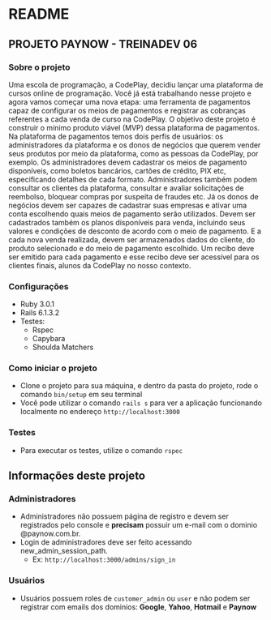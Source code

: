 # README

## PROJETO PAYNOW - TREINADEV 06

### Sobre o projeto
Uma escola de programação, a CodePlay, decidiu lançar uma plataforma de cursos online de
programação. Você já está trabalhando nesse projeto e agora vamos começar uma nova etapa:
uma ferramenta de pagamentos capaz de configurar os meios de pagamentos e registrar as
cobranças referentes a cada venda de curso na CodePlay. O objetivo deste projeto é construir
o mínimo produto viável (MVP) dessa plataforma de pagamentos.
Na plataforma de pagamentos temos dois perfis de usuários: os administradores da plataforma
e os donos de negócios que querem vender seus produtos por meio da plataforma, como as
pessoas da CodePlay, por exemplo. Os administradores devem cadastrar os meios de
pagamento disponíveis, como boletos bancários, cartões de crédito, PIX etc, especificando
detalhes de cada formato. Administradores também podem consultar os clientes da plataforma,
consultar e avaliar solicitações de reembolso, bloquear compras por suspeita de fraudes etc.
Já os donos de negócios devem ser capazes de cadastrar suas empresas e ativar uma conta
escolhendo quais meios de pagamento serão utilizados. Devem ser cadastrados também os
planos disponíveis para venda, incluindo seus valores e condições de desconto de acordo com
o meio de pagamento. E a cada nova venda realizada, devem ser armazenados dados do
cliente, do produto selecionado e do meio de pagamento escolhido. Um recibo deve ser emitido
para cada pagamento e esse recibo deve ser acessível para os clientes finais, alunos da
CodePlay no nosso contexto.

### Configurações
* Ruby 3.0.1
* Rails 6.1.3.2
* Testes:
  - Rspec
  - Capybara
  - Shoulda Matchers

### Como iniciar o projeto 
* Clone o projeto para sua máquina, e dentro da pasta do projeto, rode o comando ```bin/setup``` em seu terminal
* Você pode utilizar o comando ```rails s``` para ver a aplicação funcionando localmente no endereço ```http://localhost:3000```

### Testes
* Para executar os testes, utilize o comando ```rspec```

## Informações deste projeto
### Administradores
* Administradores não possuem página de registro e devem ser registrados pelo console e **precisam** possuir um e-mail com o dominio @paynow.com.br.
* Login de administradores deve ser feito acessando new_admin_session_path.
  - Ex:
    ```http://localhost:3000/admins/sign_in```

### Usuários
* Usuários possuem roles de ```customer_admin``` ou ```user``` e não podem ser registrar com emails dos dominios: **Google**, **Yahoo**, **Hotmail** e **Paynow**
